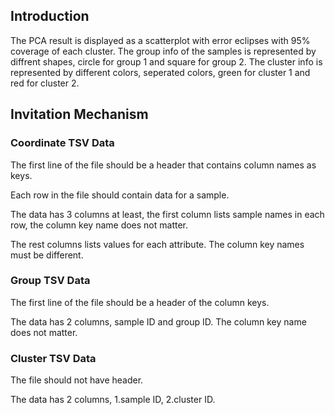 ## Introduction

The PCA result is displayed as a scatterplot with error eclipses with 95% coverage of each cluster. The group info of the samples is represented by diffrent shapes, circle for group 1 and square for group 2. The cluster info is represented by different colors, seperated colors, green for cluster 1 and red for cluster 2.

## Invitation Mechanism

### Coordinate TSV Data 

The first line of the file should be a header that contains column names as keys.

Each row in the file should contain data for a sample.

The data has 3 columns at least, the first column lists sample names in each row, the column key name does not matter.

The rest columns lists values for each attribute. The column key names must be different.

### Group TSV Data

The first line of the file should be a header of the column keys.

The data has 2 columns, sample ID and group ID. The column key name does not matter.

### Cluster TSV Data

The file should not have header.

The data has 2 columns, 1.sample ID, 2.cluster ID.


